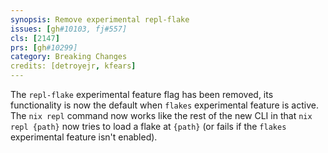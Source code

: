 ```yaml
---
synopsis: Remove experimental repl-flake
issues: [gh#10103, fj#557]
cls: [2147]
prs: [gh#10299]
category: Breaking Changes
credits: [detroyejr, kfears]
---
```


The `repl-flake` experimental feature flag has been removed, its functionality is now the default when `flakes` experimental feature is active. The `nix repl` command now works like the rest of the new CLI in that `nix repl {path}` now tries to load a flake at `{path}` (or fails if the `flakes` experimental feature isn't enabled).

